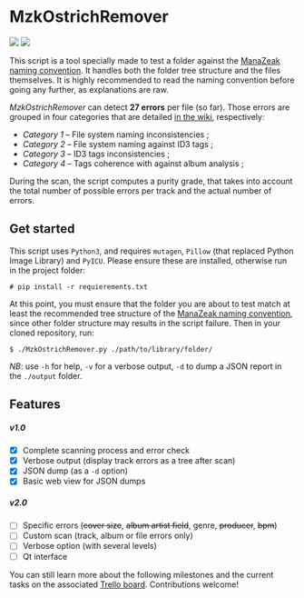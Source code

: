 # MzkOstrichRemover

![](https://badgen.net/badge/version/1.1.0/blue) ![](https://badgen.net/badge/license/GPL-3.0/green)

This script is a tool specially made to test a folder against the [ManaZeak naming convention](https://github.com/ManaZeak/ManaZeak/wiki/Naming-convention). It handles both the folder tree structure and the files themselves. It is highly recommended to read the naming convention before going any further, as explanations are raw.

*MzkOstrichRemover* can detect **27 errors** per file (so far). Those errors are grouped in four categories that are detailed [in the wiki](https://github.com/ManaZeak/MzkOstrichRemover/wiki/Tracked-Errors), respectively:

- *Category 1* – File system naming inconsistencies ;  
- *Category 2* – File system naming against ID3 tags ;  
- *Category 3* – ID3 tags inconsistencies ;  
- *Category 4* – Tags coherence with against album analysis ;  

During the scan, the script computes a purity grade, that takes into account the total number of possible errors per track and the actual number of errors.

## Get started

This script uses `Python3`, and requires `mutagen`, `Pillow` (that replaced Python Image Library) and `PyICU`. Please ensure these are installed, otherwise run in the project folder:

`# pip install -r requierements.txt`

At this point, you must ensure that the folder you are about to test match at least the recommended tree structure of the [ManaZeak naming convention](https://github.com/ManaZeak/ManaZeak/wiki/Naming-convention), since other folder structure may results in the script failure. Then in your cloned repository, run:

`$ ./MzkOstrichRemover.py ./path/to/library/folder/`

*NB*: use `-h` for help, `-v` for a verbose output, `-d` to dump a JSON report in the `./output` folder.

## Features

##### v1.0
- [x] Complete scanning process and error check
- [x] Verbose output (display track errors as a tree after scan)
- [x] JSON dump (as a `-d` option)
- [x] Basic web view for JSON dumps

##### v2.0
- [ ] Specific errors (~~cover size~~, ~~album artist field~~, genre, ~~producer~~, ~~bpm~~)
- [ ] Custom scan (track, album or file errors only)
- [ ] Verbose option (with several levels)
- [ ] Qt interface

 You can still learn more about the following milestones and the current tasks on the associated [Trello board](https://trello.com/b/0nVfm0Xz/mzkostrichremover). Contributions welcome!
